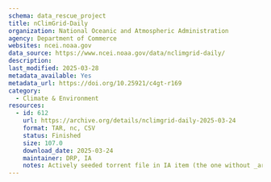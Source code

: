 ```yaml
---
schema: data_rescue_project 
title: nClimGrid-Daily
organization: National Oceanic and Atmospheric Administration
agency: Department of Commerce
websites: ncei.noaa.gov
data_source: https://www.ncei.noaa.gov/data/nclimgrid-daily/
description: 
last_modified: 2025-03-28
metadata_available: Yes
metadata_url: https://doi.org/10.25921/c4gt-r169
category:
  - Climate & Environment 
resources:
  - id: 612
    url: https://archive.org/details/nclimgrid-daily-2025-03-24
    format: TAR, nc, CSV
    status: Finished
    size: 107.0
    download_date: 2025-03-24
    maintainer: DRP, IA
    notes: Actively seeded torrent file in IA item (the one without _archive). Direct file upload in progress.Alternate torrent location https://academictorrents.com/details/3b7d120c33110a0706c9afae714648b6f8e249a7
---
```

